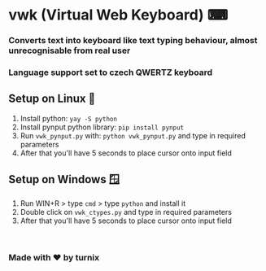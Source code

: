 # vwk (Virtual Web Keyboard) ⌨
### Converts text into keyboard like text typing behaviour, almost unrecognisable from real user
### Language support set to czech QWERTZ keyboard
## Setup on Linux 🐧

1. Install python: `yay -S python`
2. Install pynput python library: `pip install pynput`
3. Run `vwk_pynput.py` with: `python vwk_pynput.py` and type in required parameters
4. After that you'll have 5 seconds to place cursor onto input field

## Setup on Windows 🪟

1. Run WIN+R > type `cmd` > type `python` and install it
2. Double click on `vwk_ctypes.py` and type in required parameters
3. After that you'll have 5 seconds to place cursor onto input field

<br>

### Made with ♥ by turnix
